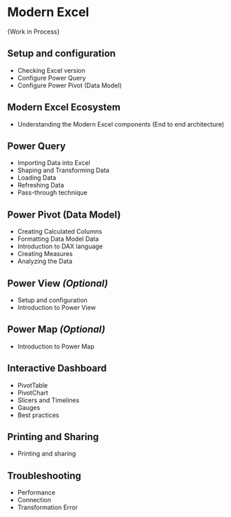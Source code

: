 # Modern Excel 

{Work in Process}

## Setup and configuration
* Checking Excel version
* Configure Power Query
* Configure Power Pivot (Data Model)

## Modern Excel Ecosystem
* Understanding the Modern Excel components (End to end architecture)

## Power Query
* Importing Data into Excel
* Shaping and Transforming Data
* Loading Data 
* Refreshing Data
* Pass-through technique


## Power Pivot (Data Model)
* Creating Calculated Columns
* Formatting Data Model Data
* Introduction to DAX language
* Creating Measures
* Analyzing the Data

## Power View _(Optional)_
* Setup and configuration
* Introduction to Power View

## Power Map _(Optional)_
* Introduction to Power Map

## Interactive Dashboard
* PivotTable
* PivotChart
* Slicers and Timelines
* Gauges
* Best practices

## Printing and Sharing
* Printing and sharing

## Troubleshooting
* Performance
* Connection
* Transformation Error

